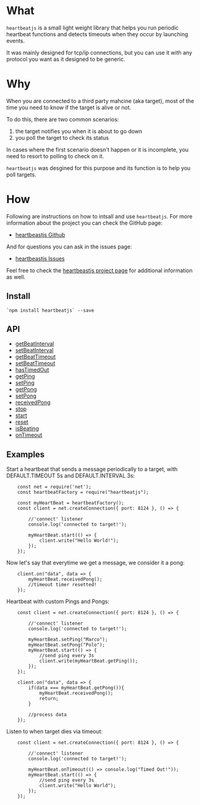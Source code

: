 #   What 
    
`heartbeatjs` is a small light weight library that helps you run periodic 
heartbeat functions and detects timeouts when they occur by launching events.

It was mainly designed for tcp/ip connections, but you can use it with any 
protocol you want as it designed to be generic.

#   Why

When you are connected to a third party mahcine (aka target), most of the time 
you need to know if the target is alive or not. 

To do this, there are two common scenarios:

 1. the target notifies you when it is about to go down
 2. you poll the target to check its status

In cases where the first scenario doesn't happen or it is incomplete, you need 
to resort to polling to check on it.

`heartbeatjs` was desgined for this purpose and its function is to help you poll
targets.

#   How

Following are instructions on how to intsall and use `heartbeatjs`. For more 
information about the project you can check the GitHub page:

 - [heartbeastjs Github](https://github.com/Fl4m3Ph03n1x/heartbeastjs)

And for questions you can ask in the issues page:

 - [heartbeastjs Issues](https://github.com/Fl4m3Ph03n1x/heartbeastjs/issues)

Feel free to check the [heartbeastjs project page](https://fl4m3ph03n1x.github.io/heartbeastjs/index.html) 
for additional information as well.

## Install

    `npm install heartbeatjs` --save

## API

 - [getBeatInterval](https://fl4m3ph03n1x.github.io/heartbeastjs/module-heartBeat.html#~getBeatInterval__anchor)
 - [setBeatInterval](https://fl4m3ph03n1x.github.io/heartbeastjs/module-heartBeat.html#~setBeatInterval__anchor)
 - [getBeatTimeout](https://fl4m3ph03n1x.github.io/heartbeastjs/module-heartBeat.html#~getBeatTimeout__anchor)
 - [setBeatTimeout](https://fl4m3ph03n1x.github.io/heartbeastjs/module-heartBeat.html#~setBeatTimeout__anchor)
 - [hasTimedOut](https://fl4m3ph03n1x.github.io/heartbeastjs/module-heartBeat.html#~hasTimedOut__anchor)
 - [getPing](https://fl4m3ph03n1x.github.io/heartbeastjs/module-heartBeat.html#~getPing__anchor)
 - [setPing](https://fl4m3ph03n1x.github.io/heartbeastjs/module-heartBeat.html#~setPing__anchor)
 - [getPong](https://fl4m3ph03n1x.github.io/heartbeastjs/module-heartBeat.html#~getPong__anchor)
 - [setPong](https://fl4m3ph03n1x.github.io/heartbeastjs/module-heartBeat.html#~setPong__anchor)
 - [receivedPong](https://fl4m3ph03n1x.github.io/heartbeastjs/module-heartBeat.html#~receivedPong__anchor)
 - [stop](https://fl4m3ph03n1x.github.io/heartbeastjs/module-heartBeat.html#~stop__anchor)
 - [start](https://fl4m3ph03n1x.github.io/heartbeastjs/module-heartBeat.html#~start__anchor)
 - [reset](https://fl4m3ph03n1x.github.io/heartbeastjs/module-heartBeat.html#~reset__anchor)
 - [isBeating](https://fl4m3ph03n1x.github.io/heartbeastjs/module-heartBeat.html#~isBeating__anchor)
 - <a href="https://fl4m3ph03n1x.github.io/heartbeastjs/module-heartBeat.html#~onTimeout__anchor">onTimeout</a>
        
##  Examples

Start a heartbeat that sends a message periodically to a target, with 
DEFAULT.TIMEOUT 5s and DEFAULT.INTERVAL 3s:
        
        const net = require('net');
        const heartbeatFactory = require("heartbeatjs");
        
        const myHeartBeat = heartbeatFactory();
        const client = net.createConnection({ port: 8124 }, () => {
        
            //'connect' listener
            console.log('connected to target!');
            
            myHeartBeat.start(() => {
                client.write("Hello World!");    
            });
        });


Now let's say that everytime we get a message, we consider it a pong:

        client.on("data", data => {
            myHeartBeat.receivedPong();
            //timeout timer resetted!
        });
        
Heartbeat with custom Pings and Pongs:

        const client = net.createConnection({ port: 8124 }, () => {
        
            //'connect' listener
            console.log('connected to target!');
            
            myHeartBeat.setPing("Marco");
            myHeartBeat.setPong("Polo");
            myHeartBeat.start(() => {
                //send ping every 3s
                client.write(myHeartBeat.getPing());    
            });
        });
    
        client.on("data", data => {
            if(data === myHeartBeat.getPong()){
                myHeartBeat.receivedPong();
                return;
            }
            
            //process data                
        });
        
Listen to when target dies via timeout:

        const client = net.createConnection({ port: 8124 }, () => {
        
            //'connect' listener
            console.log('connected to target!');
            
            myHeartBeat.onTimeout(() => console.log("Timed Out!"));
            myHeartBeat.start(() => {
                //send ping every 3s
                client.write("Hello World");    
            });
        });
        
